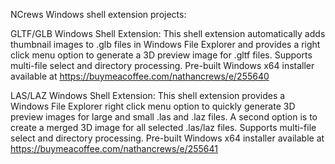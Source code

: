 NCrews Windows shell extension projects:

GLTF/GLB Windows Shell Extension: This shell extension automatically adds thumbnail images to .glb files in Windows File Explorer and 
provides a right click menu option to generate a 3D preview image for .gltf files. Supports multi-file select and directory processing.
Pre-built Windows x64 installer available at https://buymeacoffee.com/nathancrews/e/255640


LAS/LAZ Windows Shell Extension: This shell extension provides a Windows File Explorer right click menu option to quickly generate 3D preview images for large and small .las and .laz files.
A second option is to create a merged 3D image for all selected .las/laz files. Supports multi-file select and directory processing.
Pre-built Windows x64 installer available at https://buymeacoffee.com/nathancrews/e/255641
